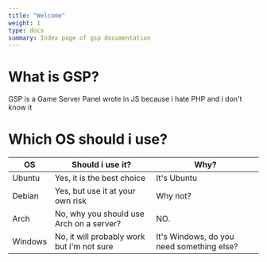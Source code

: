```yaml
---
title: "Welcome"
weight: 1
type: docs
summary: Index page of gsp documentation
---
```


# What is GSP?
GSP is a Game Server Panel wrote in JS because i hate PHP and i don't know it 

# Which OS should i use?
| OS      | Should i use it?                           | Why?                                      |
|---------|--------------------------------------------|-------------------------------------------|
| Ubuntu  | Yes, it is the best choice                 | It's Ubuntu                               |
| Debian  | Yes, but use it at your own risk           | Why not?                                  |
| Arch    | No, why you should use Arch on a server?   | NO.                                       |
| Windows | No, it will probably work but i'm not sure | It's Windows, do you need something else? |
